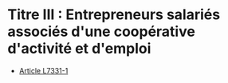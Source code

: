 # Titre III : Entrepreneurs salariés associés d'une coopérative d'activité et d'emploi 

* [Article L7331-1](./LEGIARTI000029317517.md)
